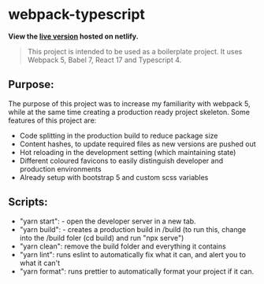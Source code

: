 # webpack-typescript

**View the [live version](https://webpack-ts-react-boilerplate.netlify.app/) hosted on netlify.**

>This project is intended to be used as a boilerplate project.  It uses Webpack 5, Babel 7, React 17 and Typescript 4.

## Purpose:

The purpose of this project was to increase my familiarity with webpack 5, while at the same time creating a production ready project skeleton.
Some features of this project are:
- Code splitting in the production build to reduce package size
- Content hashes, to update required files as new versions are pushed out
- Hot reloading in the development setting (which maintaining state)
- Different coloured favicons to easily distinguish developer and production environments
- Already setup with bootstrap 5 and custom scss variables

## Scripts:

- "yarn start": - open the developer server in a new tab.
- "yarn build": - creates a production build in /build (to run this, change into the /build foler (cd build) and run "npx serve")
- "yarn clean": remove the build folder and everything it contains
- "yarn lint": runs eslint to automatically fix what it can, and alert you to what it can't
- "yarn format": runs prettier to automatically format your project if it can.
